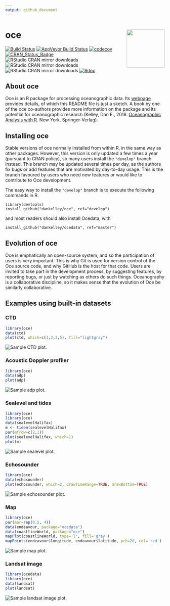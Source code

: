 ```yaml
---
output: github_document
---
```


# **oce** <img src="oce-logo-3.png" align="right" alt="" width="120" />

[![Build Status](https://travis-ci.org/dankelley/oce.svg?branch=develop)](https://travis-ci.org/dankelley/oce)
[![AppVeyor Build Status](https://ci.appveyor.com/api/projects/status/github/dankelley/oce?branch=develop&svg=true)](https://ci.appveyor.com/project/dankelley/oce)
[![codecov](https://codecov.io/gh/dankelley/oce/branch/develop/graph/badge.svg)](https://codecov.io/gh/dankelley/oce)
[![CRAN_Status_Badge](https://www.r-pkg.org/badges/version/oce)](https://cran.r-project.org/package=oce)
![RStudio CRAN mirror downloads](https://cranlogs.r-pkg.org/badges/last-month/oce)
![RStudio CRAN mirror downloads](https://cranlogs.r-pkg.org/badges/last-week/oce)
![RStudio CRAN mirror downloads](https://cranlogs.r-pkg.org/badges/last-day/oce)
[![Rdoc](http://www.rdocumentation.org/badges/version/oce)](http://www.rdocumentation.org/packages/oce)


## About oce

Oce is an R package for processing oceanographic data.  Its
[webpage](http://dankelley.github.com/oce/) provides details, of which this
README file is just a sketch.  A book by one of the oce co-authors provides
more information on the package and its potential for oceanographic research
(Kelley, Dan E., 2018. [Oceanographic Analysis with
R](https://www.springer.com/us/book/9781493988426).  New York.
Springer-Verlag).

## Installing oce

Stable versions of oce normally installed from within R, in the same way as
other packages.  However, this version is only updated a few times a year
(pursuant to CRAN policy), so many users install the `"develop"` branch
instead. This branch may be updated several times per day, as the authors fix
bugs or add features that are motivated by day-to-day usage.  This is the
branch favoured by users who need new features or would like to contribute to
Oce development.

The easy way to install the `"develop"` branch is to execute the
following commands in R.
```splus
library(devtools)
install_github("dankelley/oce", ref="develop")
```
and most readers should also install Ocedata, with
```splus
install_github("dankelley/ocedata", ref="master")
```

## Evolution of oce

Oce is emphatically an open-source system, and so the participation of users is
very important.  This is why Git is used for version control of the Oce source
code, and why GitHub is the host for that code.  Users are invited to take
part in the development process, by suggesting features, by reporting bugs, or
just by watching as others do such things.  Oceanography is a collaborative
discipline, so it makes sense that the evolution of Oce be similarly
collaborative.

## Examples using built-in datasets

### CTD
```R
library(oce)
data(ctd)
plot(ctd, which=c(1,2,3,5), fill="lightgray")
```
![Sample CTD plot.](oce-demo-1.png)

### Acoustic Doppler profiler
```R
library(oce)
data(adp)
plot(adp)
```
![Sample adp plot.](oce-demo-2.png)

### Sealevel and tides
```R
library(oce)
library(oce)
data(sealevelHalifax)
m <- tidem(sealevelHalifax)
par(mfrow=c(2,1))
plot(sealevelHalifax, which=1)
plot(m)
```
![Sample sealevel plot.](oce-demo-3.png)


### Echosounder
```R
library(oce)
data(echosounder)
plot(echosounder, which=2, drawTimeRange=TRUE, drawBottom=TRUE)
```
![Sample echosounder plot.](oce-demo-4.png)


### Map
```R
library(oce)
par(mar=rep(0.5, 4))
data(endeavour, package="ocedata")
data(coastlineWorld, package="oce")
mapPlot(coastlineWorld, type='l', fill='gray')
mapPoints(endeavour$longitude, endeavour$latitude, pch=20, col='red')
```
![Sample map plot.](oce-demo-5.png)


### Landsat image
```R
library(ocedata)
library(oce)
data(landsat)
plot(landsat)
```
![Sample landsat image plot.](oce-demo-6.png)


